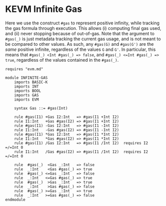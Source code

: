 KEVM Infinite Gas
=================

Here we use the construct `#gas` to represent positive infinity, while tracking the gas formula through execution.
This allows (i) computing final gas used, and (ii) never stopping because of out-of-gas.
Note that the argument to `#gas(_)` is just metadata tracking the current gas usage, and is not meant to be compared to other values.
As such, any `#gas(G)` and `#gas(G')` are the _same_ positive infinite, regardless of the values `G` and `G'`.
In particular, this means that `#gas(_) <Int #gas(_) => false`, and `#gas(_) <=Int #gas(_) => true`, regardless of the values contained in the `#gas(_)`.

```k
requires "evm.md"

module INFINITE-GAS
    imports BASIC-K
    imports INT
    imports BOOL
    imports GAS
    imports EVM

    syntax Gas ::= #gas(Int)

    rule #gas(I1) +Gas I2:Int   => #gas(I1 +Int I2) 
    rule I1:Int   +Gas #gas(I2) => #gas(I1 +Int I2) 
    rule #gas(I1) -Gas I2:Int   => #gas(I1 -Int I2) 
    rule I1:Int   -Gas #gas(I2) => #gas(I1 -Int I2) 
    rule #gas(I1) *Gas I2:Int   => #gas(I1 *Int I2) 
    rule I1:Int   *Gas #gas(I2) => #gas(I1 *Int I2) 
    rule #gas(I1) /Gas I2:Int   => #gas(I1 /Int I2)  requires I2 =/=Int 0
    rule I1:Int   /Gas #gas(I2) => #gas(I1 /Int I2)  requires I2 =/=Int 0

    rule  #gas(_)  <Gas _:Int   => false 
    rule  _:Int    <Gas #gas(_) => true  
    rule  #gas(_) <=Gas _:Int   => false 
    rule  _:Int   <=Gas #gas(_) => true  
    rule  #gas(_)  >Gas _:Int   => true  
    rule  _:Int    >Gas #gas(_) => false 
    rule  #gas(_) >=Gas _:Int   => true  
    rule  _:Int   >=Gas #gas(_) => false 
endmodule
```
